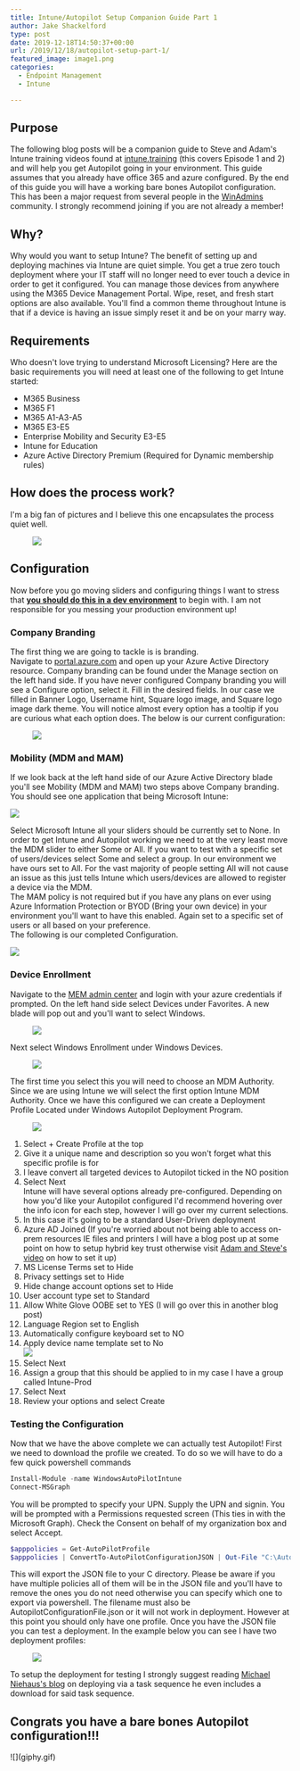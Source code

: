 ```yaml
---
title: Intune/Autopilot Setup Companion Guide Part 1
author: Jake Shackelford
type: post
date: 2019-12-18T14:50:37+00:00
url: /2019/12/18/autopilot-setup-part-1/
featured_image: image1.png
categories:
  - Endpoint Management
  - Intune

---
```

## Purpose

The following blog posts will be a companion guide to Steve and Adam's Intune training videos found at [intune.training](https://intune.training) (this covers Episode 1 and 2) and will help you get Autopilot going in your environment. This guide assumes that you already have office 365 and azure configured. By the end of this guide you will have a working bare bones Autopilot configuration. This has been a major request from several people in the [WinAdmins](https://aka.ms/winadmins) community. I strongly recommend joining if you are not already a member!

## Why?

Why would you want to setup Intune? The benefit of setting up and deploying machines via Intune are quiet simple. You get a true zero touch deployment where your IT staff will no longer need to ever touch a device in order to get it configured. You can manage those devices from anywhere using the M365 Device Management Portal. Wipe, reset, and fresh start options are also available. You'll find a common theme throughout Intune is that if a device is having an issue simply reset it and be on your marry way. 

## Requirements

Who doesn't love trying to understand Microsoft Licensing? Here are the basic requirements you will need at least one of the following to get Intune started:

  * M365 Business 
  * M365 F1 
  * M365 A1-A3-A5 
  * M365 E3-E5 
  * Enterprise Mobility and Security E3-E5 
  * Intune for Education 
  * Azure Active Directory Premium (Required for Dynamic membership rules) 

## How does the process work?

I'm a big fan of pictures and I believe this one encapsulates the process quiet well.<figure class="wp-block-image size-large">

![](image1.png) </figure> 

## Configuration

<p class="has-normal-font-size">
  Now before you go moving sliders and configuring things I want to stress that <strong><span style="text-decoration: underline;">you should do this in a dev environment</span></strong> to begin with. I am not responsible for you messing your production environment up!
</p>

### Company Branding

The first thing we are going to tackle is is branding.  
Navigate to [portal.azure.com](http://portal.azure.com) and open up your Azure Active Directory resource. Company branding can be found under the Manage section on the left hand side. If you have never configured Company branding you will see a Configure option, select it. Fill in the desired fields. In our case we filled in Banner Logo, Username hint, Square logo image, and Square logo image dark theme. You will notice almost every option has a tooltip if you are curious what each option does. The below is our current configuration:<figure class="wp-block-image size-large">

![](msedge_oSCAxoZs1L.png) </figure> 

### Mobility (MDM and MAM)

If we look back at the left hand side of our Azure Active Directory blade you'll see Mobility (MDM and MAM) two steps above Company branding. You should see one application that being Microsoft Intune: 

![](msedge_X3St3KJPWi.png) 

  
Select Microsoft Intune all your sliders should be currently set to None. In order to get Intune and Autopilot working we need to at the very least move the MDM slider to either Some or All. If you want to test with a specific set of users/devices select Some and select a group. In our environment we have ours set to All. For the vast majority of people setting All will not cause an issue as this just tells Intune which users/devices are allowed to register a device via the MDM.  
The MAM policy is not required but if you have any plans on ever using Azure Information Protection or BYOD (Bring your own device) in your environment you'll want to have this enabled. Again set to a specific set of users or all based on your preference.  
The following is our completed Configuration. 

![](msedge_lisGxnkFwt.png) 

### Device Enrollment

Navigate to the [MEM admin center](http://devicemanagement.microsoft.com) and login with your azure credentials if prompted. On the left hand side select Devices under Favorites. A new blade will pop out and you'll want to select Windows. <figure class="wp-block-image size-large">

![](msedge_cMcDESDh8f.png) </figure> 

Next select Windows Enrollment under Windows Devices.<figure class="wp-block-image size-large">

![](msedge_w2Q1TJO34i.png) </figure> 

The first time you select this you will need to choose an MDM Authority. Since we are using Intune we will select the first option Intune MDM Authority. Once we have this configured we can create a Deployment Profile Located under Windows Autopilot Deployment Program.<figure class="wp-block-image size-large">

![](msedge_RFZlECrA6L-1-1024x734.png) </figure> 

  1. Select + Create Profile at the top
  2. Give it a unique name and description so you won't forget what this specific profile is for 
  3. I leave convert all targeted devices to Autopilot ticked in the NO position
  4. Select Next  
    Intune will have several options already pre-configured. Depending on how you'd like your Autopilot configured I'd recommend hovering over the info icon for each step, however I will go over my current selections. 
  5. In this case it's going to be a standard User-Driven deployment 
  6. Azure AD Joined (If you're worried about not being able to access on-prem resources IE files and printers I will have a blog post up at some point on how to setup hybrid key trust otherwise visit [Adam and Steve's video](https://www.youtube.com/watch?v=GfYOyFMc8vA&t=2769s) on how to set it up)
  7. MS License Terms set to Hide
  8. Privacy settings set to Hide
  9. Hide change account options set to Hide
 10. User account type set to Standard
 11. Allow White Glove OOBE set to YES (I will go over this in another blog post)
 12. Language Region set to English
 13. Automatically configure keyboard set to NO
 14. Apply device name template set to No  
![](msedge_AnI5MC3O25.png) 
 15. Select Next
 16. Assign a group that this should be applied to in my case I have a group called Intune-Prod
 17. Select Next
 18. Review your options and select Create

### **Testing the Configuration** 

Now that we have the above complete we can actually test Autopilot! First we need to download the profile we created. To do so we will have to do a few quick powershell commands 


```powershell 
Install-Module -name WindowsAutoPilotIntune
Connect-MSGraph
```


You will be prompted to specify your UPN. Supply the UPN and signin. You will be prompted with a Permissions requested screen (This ties in with the Microsoft Graph). Check the Consent on behalf of my organization box and select Accept.


```powershell 
$apppolicies = Get-AutoPilotProfile
$apppolicies | ConvertTo-AutoPilotConfigurationJSON | Out-File "C:\AutopilotConfigurationFile.json" -Encoding ascii
```


This will export the JSON file to your C directory. Please be aware if you have multiple policies all of them will be in the JSON file and you'll have to remove the ones you do not need otherwise you can specify which one to export via powershell. The filename must also be AutopilotConfigurationFile.json or it will not work in deployment. However at this point you should only have one profile. Once you have the JSON file you can test a deployment. In the example below you can see I have two deployment profiles:<figure class="wp-block-image size-large">

![](powershell_jGYAn4kPSG.png) </figure> 

To setup the deployment for testing I strongly suggest reading [Michael Niehaus's blog](https://blogs.technet.microsoft.com/mniehaus/2018/10/25/speeding-up-windows-autopilot-for-existing-devices/) on deploying via a task sequence he even includes a download for said task sequence. 

## **Congrats you have a bare bones Autopilot configuration!!!**

<p class="has-large-font-size">
  ![](giphy.gif)
</p>




 
